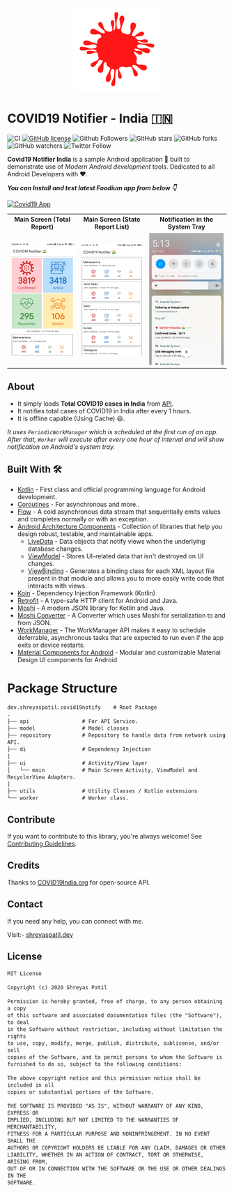 <p align="center">
  <img src="art/icon.png" height="200"/>
</p>

# COVID19 Notifier - India 🇮🇳

![CI](https://github.com/PatilShreyas/Covid19-Notifier-IN/workflows/CI/badge.svg?branch=master)
[![GitHub license](https://img.shields.io/badge/License-MIT-blue.svg)](LICENSE)
![Github Followers](https://img.shields.io/github/followers/PatilShreyas?label=Follow&style=social)
![GitHub stars](https://img.shields.io/github/stars/PatilShreyas/Covid19-Notifier-IN?style=social)
![GitHub forks](https://img.shields.io/github/forks/PatilShreyas/Covid19-Notifier-IN?style=social)
![GitHub watchers](https://img.shields.io/github/watchers/PatilShreyas/Covid19-Notifier-IN?style=social)
![Twitter Follow](https://img.shields.io/twitter/follow/imShreyasPatil?label=Follow&style=social)

**Covid19 Notifier India** is a sample Android application 📱 built to demonstrate use of *Modern Android development* tools. Dedicated to all Android Developers with ❤️. 

***You can Install and test latest Foodium app from below 👇***

[![Covid19 App](https://img.shields.io/badge/Covid19Notifier-APK-blue.svg?style=for-the-badge&logo=android)](https://github.com/PatilShreyas/Covid19-Notifier-IN/releases/download/v2.0/app-debug.apk)

<table style="width:100%">
  <tr>
    <th>Main Screen (Total Report)</th>
    <th>Main Screen (State Report List)</th>
    <th>Notification in the System Tray</th>
  </tr>
  <tr>
    <td><img src="art/home.jpg"/></td>
    <td><img src="art/states.jpg"/></td> 
    <td><img src="art/notification.jpg"/></td>
  </tr>
</table>

## About
- It simply loads **Total COVID19 cases in India** from [API](https://github.com/covid19india/api). 
- It notifies total cases of COVID19 in India after every 1 hours.
- It is offline capable (Using Cache) 😃.

*It uses `PeriodicWorkManager` which is scheduled at the first run of an app. After that, `Worker` will execute after every one hour of interval and will show notification on Android's system tray.*

## Built With 🛠
- [Kotlin](https://kotlinlang.org/) - First class and official programming language for Android development.
- [Coroutines](https://kotlinlang.org/docs/reference/coroutines-overview.html) - For asynchronous and more..
- [Flow](https://kotlin.github.io/kotlinx.coroutines/kotlinx-coroutines-core/kotlinx.coroutines.flow/-flow/) - A cold asynchronous data stream that sequentially emits values and completes normally or with an exception.
- [Android Architecture Components](https://developer.android.com/topic/libraries/architecture) - Collection of libraries that help you design robust, testable, and maintainable apps.
  - [LiveData](https://developer.android.com/topic/libraries/architecture/livedata) - Data objects that notify views when the underlying database changes.
  - [ViewModel](https://developer.android.com/topic/libraries/architecture/viewmodel) - Stores UI-related data that isn't destroyed on UI changes. 
  - [ViewBinding](https://developer.android.com/topic/libraries/view-binding) - Generates a binding class for each XML layout file present in that module and allows you to more easily write code that interacts with views.
- [Koin](https://start.insert-koin.io/) - Dependency Injection Framework (Kotlin)
- [Retrofit](https://square.github.io/retrofit/) - A type-safe HTTP client for Android and Java.
- [Moshi](https://github.com/square/moshi) - A modern JSON library for Kotlin and Java.
- [Moshi Converter](https://github.com/square/retrofit/tree/master/retrofit-converters/moshi) - A Converter which uses Moshi for serialization to and from JSON.
- [WorkManager](https://developer.android.com/topic/libraries/architecture/workmanager) - The WorkManager API makes it easy to schedule deferrable, asynchronous tasks that are expected to run even if the app exits or device restarts.
- [Material Components for Android](https://github.com/material-components/material-components-android) - Modular and customizable Material Design UI components for Android

# Package Structure
    
    dev.shreyaspatil.covid19notify    # Root Package
    .
    ├── api                 # For API Service.
    ├── model               # Model classes
    ├── repository          # Repository to handle data from network using API.
    ├── di                  # Dependency Injection     
    |
    ├── ui                  # Activity/View layer  
    │   └── main            # Main Screen Activity, ViewModel and RecyclerView Adapters.
    |
    ├── utils               # Utility Classes / Kotlin extensions
    └── worker              # Worker class.


## Contribute
If you want to contribute to this library, you're always welcome!
See [Contributing Guidelines](CONTRIBUTING.md). 

## Credits
Thanks to [COVID19India.org](https://github.com/covid19india/api) for open-source API.

## Contact
If you need any help, you can connect with me.

Visit:- [shreyaspatil.dev](https://shreyaspatil.dev)

## License
```
MIT License

Copyright (c) 2020 Shreyas Patil

Permission is hereby granted, free of charge, to any person obtaining a copy
of this software and associated documentation files (the "Software"), to deal
in the Software without restriction, including without limitation the rights
to use, copy, modify, merge, publish, distribute, sublicense, and/or sell
copies of the Software, and to permit persons to whom the Software is
furnished to do so, subject to the following conditions:

The above copyright notice and this permission notice shall be included in all
copies or substantial portions of the Software.

THE SOFTWARE IS PROVIDED "AS IS", WITHOUT WARRANTY OF ANY KIND, EXPRESS OR
IMPLIED, INCLUDING BUT NOT LIMITED TO THE WARRANTIES OF MERCHANTABILITY,
FITNESS FOR A PARTICULAR PURPOSE AND NONINFRINGEMENT. IN NO EVENT SHALL THE
AUTHORS OR COPYRIGHT HOLDERS BE LIABLE FOR ANY CLAIM, DAMAGES OR OTHER
LIABILITY, WHETHER IN AN ACTION OF CONTRACT, TORT OR OTHERWISE, ARISING FROM,
OUT OF OR IN CONNECTION WITH THE SOFTWARE OR THE USE OR OTHER DEALINGS IN THE
SOFTWARE.
```
